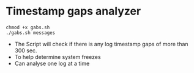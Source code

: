 # Timestamp gaps analyzer

```
chmod +x gabs.sh
./gabs.sh messages
```
 - The Script will check if there is any log timestamp gaps of more than 300 sec.
 - To help determine system freezes
 - Can analyse one log at a time
